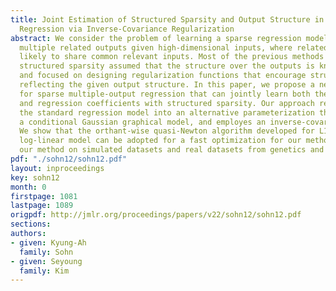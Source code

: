 ```yaml
---
title: Joint Estimation of Structured Sparsity and Output Structure in Multiple-Output
  Regression via Inverse-Covariance Regularization
abstract: We consider the problem of learning a sparse regression model for predicting
  multiple related outputs given high-dimensional inputs, where related outputs are
  likely to share common relevant inputs. Most of the previous methods for learning
  structured sparsity assumed that the structure over the outputs is known a priori,
  and focused on designing regularization functions that encourage structured sparsity
  reflecting the given output structure. In this paper, we propose a new approach
  for sparse multiple-output regression that can jointly learn both the output structure
  and regression coefficients with structured sparsity. Our approach reformulates
  the standard regression model into an alternative parameterization that leads to
  a conditional Gaussian graphical model, and employes an inverse-covariance regularization.
  We show that the orthant-wise quasi-Newton algorithm developed for L1-regularized
  log-linear model can be adopted for a fast optimization for our method. We demonstrate
  our method on simulated datasets and real datasets from genetics and finances applications.
pdf: "./sohn12/sohn12.pdf"
layout: inproceedings
key: sohn12
month: 0
firstpage: 1081
lastpage: 1089
origpdf: http://jmlr.org/proceedings/papers/v22/sohn12/sohn12.pdf
sections: 
authors:
- given: Kyung-Ah
  family: Sohn
- given: Seyoung
  family: Kim
---
```

